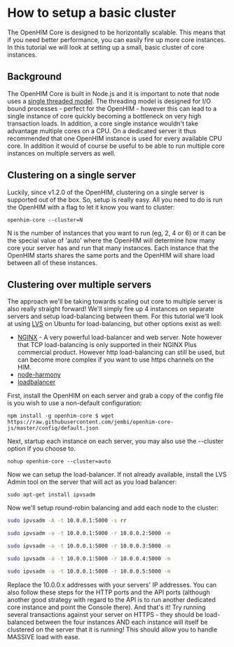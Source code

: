 # How to setup a basic cluster

The OpenHIM Core is designed to be horizontally scalable. This means that if you need better performance, you can easily fire up more core instances. In this tutorial we will look at setting up a small, basic cluster of core instances.

## Background

The OpenHIM Core is built in Node.js and it is important to note that node uses a [single threaded model](http://blog.mixu.net/2011/02/01/understanding-the-node-js-event-loop/). The threading model is designed for I/O bound processes - perfect for the OpenHIM - however this can lead to a single instance of core quickly becoming a bottleneck on very high transaction loads. In addition, a core single instance wouldn't take advantage multiple cores on a CPU. On a dedicated server it thus recommended that one OpenHIM instance is used for every available CPU core. In addition it would of course be useful to be able to run multiple core instances on multiple servers as well.

## Clustering on a single server

Luckily, since v1.2.0 of the OpenHIM, clustering on a single server is supported out of the box. So, setup is really easy. All you need to do is run the OpenHIM with a flag to let it know you want to cluster:

`openhim-core --cluster=N`

N is the number of instances that you want to run (eg, 2, 4 or 6) or it can be the special value of 'auto' where the OpenHIM will determine how many core your server has and run that many instances. Each instance that the OpenHIM starts shares the same ports and the OpenHIM will share load between all of these instances.

## Clustering over multiple servers

The approach we'll be taking towards scaling out core to multiple server is also really straight forward! We'll simply fire up 4 instances on separate servers and setup load-balancing between them. For this tutorial we'll look at using [LVS](http://www.linuxvirtualserver.org/) on Ubuntu for load-balancing, but other options exist as well:

- [NGINX](http://nginx.com/) - A very powerful load-balancer and web server. Note however that TCP load-balancing is only supported in their NGINX Plus commercial product. However http load-balancing can still be used, but can become more complex if you want to use https channels on the HIM.
- [node-harmony](https://www.npmjs.com/package/node-harmony)
- [loadbalancer](https://www.npmjs.com/package/loadbalancer)

First, install the OpenHIM on each server and grab a copy of the config file is you wish to use a non-default configuration:

`npm install -g openhim-core $ wget https://raw.githubusercontent.com/jembi/openhim-core-js/master/config/default.json`

Next, startup each instance on each server, you may also use the --cluster option if you choose to.

`nohup openhim-core --cluster=auto`

Now we can setup the load-balancer. If not already available, install the LVS Admin tool on the server that will act as you load balancer:

`sudo apt-get install ipvsadm`

Now we'll setup round-robin balancing and add each node to the cluster:

```sh
sudo ipvsadm -A -t 10.0.0.1:5000 -s rr

sudo ipvsadm -a -t 10.0.0.1:5000 -r 10.0.0.2:5000 -m

sudo ipvsadm -a -t 10.0.0.1:5000 -r 10.0.0.3:5000 -m

sudo ipvsadm -a -t 10.0.0.1:5000 -r 10.0.0.4:5000 -m

sudo ipvsadm -a -t 10.0.0.1:5000 -r 10.0.0.5:5000 -m

```

Replace the 10.0.0.x addresses with your servers' IP addresses. You can also follow these steps for the HTTP ports and the API ports (although another good strategy with regard to the API is to run another dedicated core instance and point the Console there). And that's it! Try running several transactions against your server on HTTPS - they should be load-balanced between the four instances AND each instance will itself be clustered on the server that it is running! This should allow you to handle MASSIVE load with ease.
